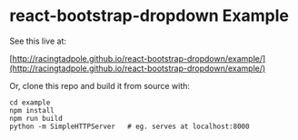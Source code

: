react-bootstrap-dropdown Example
============================

See this live at:

[http://racingtadpole.github.io/react-bootstrap-dropdown/example/](http://racingtadpole.github.io/react-bootstrap-dropdown/example/)

Or, clone this repo and build it from source with:

    cd example
    npm install
    npm run build
    python -m SimpleHTTPServer   # eg. serves at localhost:8000

